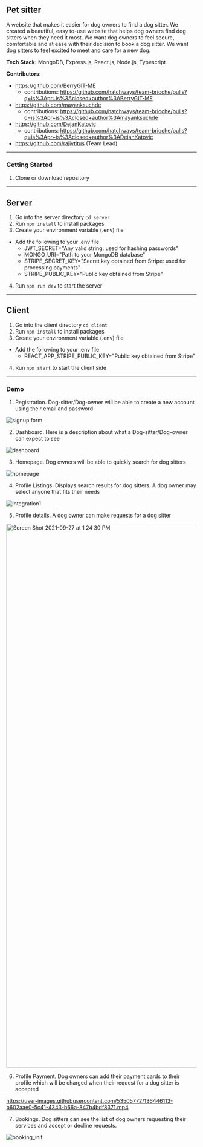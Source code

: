 ## Pet sitter

A website that makes it easier for dog owners to find a dog sitter. We created a beautiful, easy to-use website that helps dog owners find dog sitters when they need it most. We want dog owners to feel secure, comfortable and at ease with their decision to book a dog sitter. We want dog sitters to feel excited to meet and care for a new dog.

**Tech Stack:** MongoDB, Express.js, React.js, Node.js, Typescript

**Contributors**:
- https://github.com/BerryGIT-ME
    - contributions: https://github.com/hatchways/team-brioche/pulls?q=is%3Apr+is%3Aclosed+author%3ABerryGIT-ME
- https://github.com/mayanksuchde
    - contributions: https://github.com/hatchways/team-brioche/pulls?q=is%3Apr+is%3Aclosed+author%3Amayanksuchde
- https://github.com/DejanKatovic
    - contributions: https://github.com/hatchways/team-brioche/pulls?q=is%3Apr+is%3Aclosed+author%3ADejanKatovic
- https://github.com/rajivtitus (Team Lead)

---

### Getting Started

1. Clone or download repository

---

## Server

1. Go into the server directory `cd server`
2. Run `npm install` to install packages
3. Create your environment variable (.env) file
- Add the following to your .env file
    - JWT_SECRET="Any valid string: used for hashing passwords"
    - MONGO_URI="Path to your MongoDB database"
    - STRIPE_SECRET_KEY="Secret key obtained from Stripe: used for processing payments"
    - STRIPE_PUBLIC_KEY="Public key obtained from Stripe"
4. Run `npm run dev` to start the server

---

## Client

1. Go into the client directory `cd client`
2. Run `npm install` to install packages
3. Create your environment variable (.env) file
- Add the following to your .env file
    - REACT_APP_STRIPE_PUBLIC_KEY="Public key obtained from Stripe"
4. Run `npm start` to start the client side

---

### Demo

1. Registration. Dog-sitter/Dog-owner will be able to create a new account using their email and password

![signup form](https://user-images.githubusercontent.com/53505772/134494779-228bb459-7936-4588-b78f-6b00997dd49d.PNG)

2. Dashboard. Here is a description about what a Dog-sitter/Dog-owner can expect to see

![dashboard](https://user-images.githubusercontent.com/53505772/137092587-9c92148c-fa06-4786-9260-8370d9d7154f.PNG)

3. Homepage. Dog owners will be able to quickly search for dog sitters

![homepage](https://user-images.githubusercontent.com/53505772/135550767-8a3a8e98-e6fd-4262-bba4-7651174b0435.PNG)

4. Profile Listings. Displays search results for dog sitters. A dog owner may select anyone that fits their needs

![integration1](https://user-images.githubusercontent.com/53505772/135735413-5518fc4b-06c7-4506-87ff-758bf077fe3c.PNG)

5. Profile details. A dog owner can make requests for a dog sitter

<img width="1438" alt="Screen Shot 2021-09-27 at 1 24 30 PM" src="https://user-images.githubusercontent.com/6592064/134956424-ef2a42fc-000a-43ca-9d78-5a3feb47e3a3.png">

6. Profile Payment. Dog owners can add their payment cards to their profile which will be charged when their request for a dog sitter is accepted

https://user-images.githubusercontent.com/53505772/136446113-b602aae0-5c41-4343-b66a-847b4bdf8371.mp4

7. Bookings. Dog sitters can see the list of dog owners requesting their services and accept or decline requests.

![booking_init](https://user-images.githubusercontent.com/53505772/134063583-94ef9721-a7f4-421a-a94e-c0d0f22bcf3f.PNG)

